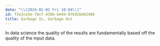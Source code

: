 ```yaml
---
date: "\\[2024-02-02 Fri 10:04\\]"
id: f3e2ce5e-78cf-4306-b449-07b92bb62488
title: Garbage In, Garbage Out
---
```


In data science the quality of the results are fundamentally based off the quality of the input data.

